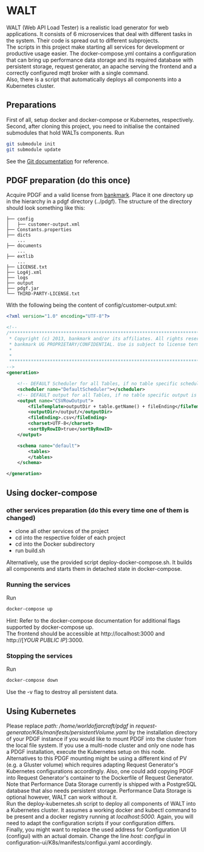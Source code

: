 # WALT
WALT (Web API Load Tester) is a realistic load generator for web applications. It consists of 6 microservices that deal with different tasks in the system. Their code is spread out to different subprojects.  
The scripts in this project make starting all services for development or productive usage easier. The docker-compose.yml contains a configuration that can bring up performance data storage and its required database with persistent storage, request generator, an apache serving the frontend and a correctly configured mqtt broker with a single command.  
Also, there is a script that automatically deploys all components into a Kubernetes cluster.

## Preparations
First of all, setup docker and docker-compose or Kubernetes, respectively.  
Second, after cloning this project, you need to initialise the contained submodules that hold WALTs components. Run
```bash
git submodule init  
git submodule update  
```  
See the [Git documentation](https://git-scm.com/book/en/v2/Git-Tools-Submodules) for reference.


## PDGF preparation (do this once)
Acquire PDGF and a valid license from [bankmark](https://www.bankmark.de/). Place it one directory up in the hierarchy in a pdgf directory (../pdgf). The structure of the directory should look something like this:
```
├── config
│   ├── customer-output.xml
├── Constants.properties
├── dicts
    ...
├── documents
    ...
├── extlib
    ...
├── LICENSE.txt
├── Log4j.xml
├── logs
├── output
├── pdgf.jar
└── THIRD-PARTY-LICENSE.txt
```
With the following being the content of config/customer-output.xml:
```xml
<?xml version="1.0" encoding="UTF-8"?>

<!--
/*******************************************************************************
 * Copyright (c) 2013, bankmark and/or its affiliates. All rights reserved.
 * bankmark UG PROPRIETARY/CONFIDENTIAL. Use is subject to license terms.
 *
 *
 ******************************************************************************/
-->
<generation>

	<!-- DEFAULT Scheduler for all Tables, if no table specific scheduler is specified-->
	<scheduler name="DefaultScheduler"></scheduler>
	<!-- DEFAULT output for all Tables, if no table specific output is specified-->
	<output name="CSVRowOutput">
		<fileTemplate>outputDir + table.getName() + fileEnding</fileTemplate>
		<outputDir>/output/</outputDir>
		<fileEnding>.csv</fileEnding>
		<charset>UTF-8</charset>
		<sortByRowID>true</sortByRowID>
	</output>

	<schema name="default">
		<tables>
		</tables>
	</schema>

</generation>

```

## Using docker-compose

### other services preparation (do this every time one of them is changed)
- clone all other services of the project
- cd into the respective folder of each  project
- cd into the Docker subdirectory
- run build.sh

Alternatively, use the provided script deploy-docker-compose.sh. It builds all components and starts them in detached state in docker-compose.

### Running the services
Run
```bash
docker-compose up
```
Hint: Refer to the docker-compose documentation for additional flags supported by docker-compose up.  
The frontend should be accessible at http://localhost:3000 and http://[*YOUR PUBLIC IP*]:3000.

### Stopping the services
Run
```bash
docker-compose down
```
Use the -v flag to destroy all persistent data.

## Using Kubernetes

Please replace *path: /home/worldofjarcraft/pdgf* in *request-generator/K8s/manifests/persistentVolume.yaml* by the installation directory of your PDGF instance if you would like to mount PDGF into the cluster from the local file system. If you use a multi-node cluster and only one node has a PDGF installation, execute the Kubernetes setup on this node.  
Alternatives to this PDGF mounting might be using a different kind of PV (e.g. a Gluster volume) which requires adapting Request Generator's Kubernetes configurations accordingly. Also, one could add copying PDGF into Request Generator's container to the Dockerfile of Request Generator.  
Note that Performance Data Storage currently is shipped with a PostgreSQL database that also needs persistent storage. Performance Data Storage is optional however, WALT can work without it.  
Run the deploy-kubernetes.sh script to deploy all components of WALT into a Kubernetes cluster. It assumes a working docker and kubectl command to be present and a docker registry running at *localhost:5000.* Again, you will need to adapt the configuration scripts if your configuration differs.  
Finally, you might want to replace the used address for Configuration UI (configui) with an actual domain. Change the line *host: configui* in configuration-ui/K8s/manifests/configui.yaml accordingly.
